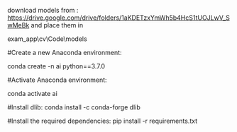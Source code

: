 download models from : https://drive.google.com/drive/folders/1aKDETzxYmWh5b4HcS1tUOJLwV_SwMeBk and place them in 

exam_app\cv\Code\models 

#Create a new Anaconda environment: 

conda create -n ai python==3.7.0 

#Activate Anaconda environment: 

conda activate ai


#Install dlib: 
conda install -c conda-forge dlib 


#Install the required dependencies: 
pip install -r requirements.txt 
